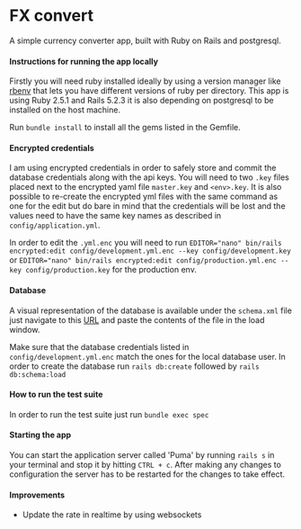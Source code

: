 # FX convert
A simple currency converter app, built with Ruby on Rails and postgresql. 

#### Instructions for running the app locally
Firstly you will need ruby installed ideally by using a version manager like [rbenv](https://github.com/rbenv/rbenv)
that lets you have different versions of ruby per directory. This app is using Ruby 2.5.1 and Rails 5.2.3 
it is also depending on postgresql to be installed on the host machine.

Run `bundle install` to install all the gems listed in the Gemfile.

#### Encrypted credentials
I am using encrypted credentials in order to safely store and commit the database credentials along with the api keys.
You will need to two `.key` files placed next to the encrypted yaml file `master.key` and `<env>.key`.
It is also possible to re-create the encrypted yml files with the same command as one for the edit 
but do bare in mind that the credentials will be lost and the values need to have the same key names as described in `config/application.yml`.     

In order to edit the `.yml.enc` you will need to run `EDITOR="nano" bin/rails encrypted:edit config/development.yml.enc --key config/development.key`
or `EDITOR="nano" bin/rails encrypted:edit config/production.yml.enc --key config/production.key` for the production env. 

#### Database
A visual representation of the database is available under the `schema.xml` file just navigate 
  to this [URL](https://ondras.zarovi.cz/sql/demo/) and paste the contents of the file in the load window.

Make sure that the database credentials listed in `config/development.yml.enc` match the ones for the local database user. 
In order to create the database run `rails db:create` followed by `rails db:schema:load`

#### How to run the test suite
In order to run the test suite just run `bundle exec spec`

#### Starting the app
You can start the application server called 'Puma' by  running `rails s` in your terminal and stop it by hitting `CTRL + c`.
After making any changes to configuration the server has to be restarted for the changes to take effect. 

#### Improvements
* Update the rate in realtime by using websockets

